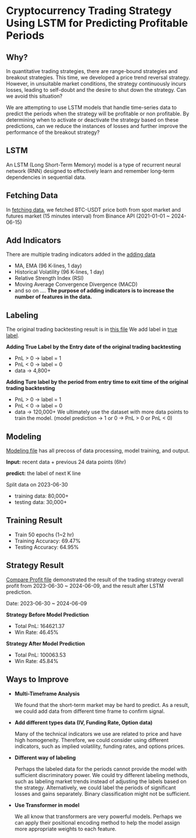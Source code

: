 # Cryptocurrency Trading Strategy Using LSTM for Predicting Profitable Periods

## Why?
In quantitative trading strategies, there are range-bound strategies and breakout strategies. This time, we developed a price trend reversal strategy. However, in unsuitable market conditions, the strategy continuously incurs losses, leading to self-doubt and the desire to shut down the strategy. Can we avoid this situation?

We are attempting to use LSTM models that handle time-series data to predict the periods when the strategy will be profitable or non profitable. By determining when to activate or deactivate the strategy based on these predictions, can we reduce the instances of losses and further improve the performance of the breakout strategy?
## LSTM
An LSTM (Long Short-Term Memory) model is a type of recurrent neural network (RNN) designed to effectively learn and remember long-term dependencies in sequential data.
## Fetching Data
In [fetching data](https://github.com/johnson70630/Trading-Strategy-with-LSTM/blob/main/LSTM_15min/fetching_data.ipynb), we fetched BTC-USDT price both from spot market and futures market (15 minutes interval) from Binance API (2021-01-01 ~ 2024-06-15)
## Add Indicators
There are multiple trading indicators added in the [adding data](https://github.com/johnson70630/Trading-Strategy-with-LSTM/blob/main/LSTM_15min/adding_indicators.ipynb)
- MA, EMA (96 K-lines, 1 day)
- Historical Volatility (96 K-lines, 1 day)
- Relative Strength Index (RSI)
- Moving Average Convergence Divergence (MACD)
- and so on ....
**The purpose of adding indicators is to increase the number of features in the data.**
## Labeling
The original trading backtesting result is in [this file](https://github.com/johnson70630/Trading-Strategy-with-LSTM/blob/main/LSTM_15min/data/processed_price_turning_BTCUSDT.csv)
We add label in [true label](https://github.com/johnson70630/Trading-Strategy-with-LSTM/blob/main/LSTM_15min/true_label.ipynb).

**Adding True Label by the Entry date of the original trading backtesting**
- PnL > 0  ->  label = 1
- PnL < 0  ->  label = 0 
- data -> 4,800+
  
**Adding Ture label by the period from entry time to exit time of the original trading backtesting**
- PnL > 0  ->  label = 1
- PnL < 0  ->  label = 0
- data -> 120,000+ 
We ultimately use the dataset with more data points to train the model.
(model prediction ->  1 or 0  ->  PnL > 0  or  PnL  < 0)
## Modeling
[Modeling file](https://github.com/johnson70630/Trading-Strategy-with-LSTM/blob/main/LSTM_15min/LSTM_prediction_15min_period.ipynb) has all precoss of data processing, model training, and output.

**Input:**   recent data + previous 24 data points (6hr) 

**predict:**    the label of next K line

Split data on 2023-06-30

- training data:  80,000+  
- testing data:  30,000+
## Training Result
- Train 50 epochs (1~2 hr)
- Training Accuracy: 69.47%
- Testing Accuracy:  64.95%
## Strategy ﻿Result
[Compare Profit file](https://github.com/johnson70630/Trading-Strategy-with-LSTM/blob/main/LSTM_15min/comparing_profit.ipynb) demonstrated the result of the trading strategy overall profit from 2023-06-30 ~ 2024-06-09, and the result after LSTM prediction.

Date:  2023-06-30 ~ 2024-06-09

**Strategy Before Model Prediction**
- Total PnL:  164621.37
- Win Rate:  46.45%

**Strategy After Model Prediction**
- Total PnL:  100063.53
- Win Rate: 45.84%

## Ways to Improve 
- **Multi-Timeframe Analysis**

  We found that the short-term market may be hard to predict. As a result, we could add data from different time frame to confirm signal.
- **Add different types data (IV, Funding Rate, Option data)**

  Many of the technical indicators we use are related to price and have high homogeneity. Therefore, we could consider using different
  indicators, such as implied volatility, funding rates, and options prices.
- **Different way of labeling**

  Perhaps the labeled data for the periods cannot provide the model with sufficient discriminatory power. We could try different labeling
  methods, such as labeling market trends instead of adjusting the labels based on the strategy. Alternatively, we could label the periods of significant losses and gains separately. Binary classification might not be sufficient.
- **Use Transformer in model**

  We all know that transformers are very powerful models. Perhaps we can apply their positional encoding method to help the model assign more
  appropriate weights to each feature.
